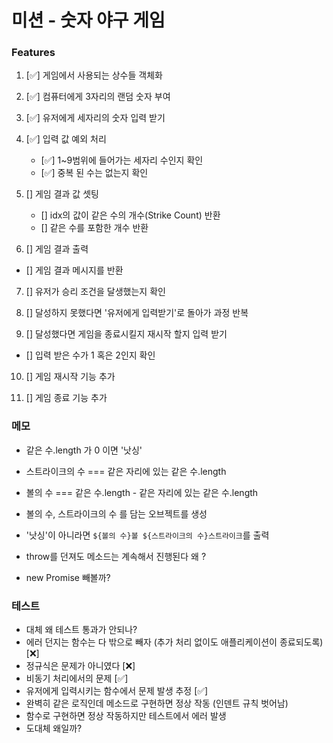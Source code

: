 # 미션 - 숫자 야구 게임

### Features

1. [✅] 게임에서 사용되는 상수들 객체화

2. [✅] 컴퓨터에게 3자리의 랜덤 숫자 부여

3. [✅] 유저에게 세자리의 숫자 입력 받기

4. [✅] 입력 값 예외 처리

   - [✅] 1~9범위에 들어가는 세자리 수인지 확인
   - [✅] 중복 된 수는 없는지 확인

5. [] 게임 결과 값 셋팅

   - [] idx의 값이 같은 수의 개수(Strike Count) 반환
   - [] 같은 수를 포함한 개수 반환

6. [] 게임 결과 출력

- [] 게임 결과 메시지를 반환

7. [] 유저가 승리 조건을 달생했는지 확인

8. [] 달성하지 못했다면 '유저에게 입력받기'로 돌아가 과정 반복

9. [] 달성했다면 게임을 종료시킬지 재시작 할지 입력 받기

- [] 입력 받은 수가 1 혹은 2인지 확인

10. [] 게임 재시작 기능 추가

11. [] 게임 종료 기능 추가

### 메모

- 같은 수.length 가 0 이면 '낫싱'
- 스트라이크의 수 === 같은 자리에 있는 같은 수.length
- 볼의 수 === 같은 수.length - 같은 자리에 있는 같은 수.length

- 볼의 수, 스트라이크의 수 를 담는 오브젝트를 생성
- '낫싱'이 아니라면 `${볼의 수}볼 ${스트라이크의 수}스트라이크`를 출력
- throw를 던져도 메소드는 계속해서 진행된다 왜 ?
- new Promise 빼볼까?

### 테스트

- 대체 왜 테스트 통과가 안되나?
- 에러 던지는 함수는 다 밖으로 빼자 (추가 처리 없이도 애플리케이션이 종료되도록) [❌]
- 정규식은 문제가 아니였다 [❌]
- 비동기 처리에서의 문제 [✅]
- 유저에게 입력시키는 함수에서 문제 발생 추정 [✅]
- 완벽히 같은 로직인데 메소드로 구현하면 정상 작동 (인덴트 규칙 벗어남)
- 함수로 구현하면 정상 작동하지만 테스트에서 에러 발생
- 도대체 왜일까?
